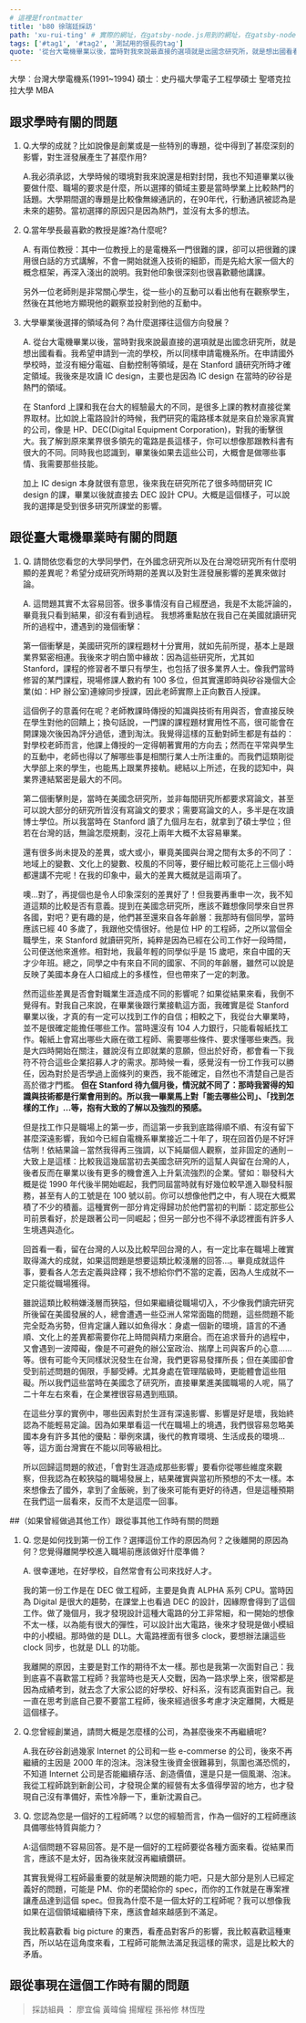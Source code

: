 ```yaml
---
# 這裡是frontmatter
title: 'b80 徐瑞廷採訪'
path: 'xu-rui-ting' # 實際的網址，在gatsby-node.js用到的網址，在gatsby-node.js用到
tags: ['#tag1', '#tag2', '測試用的很長的tag']
quote: '從台大電機畢業以後，當時對我來說最直接的選項就是出國念研究所，就是想出國看看。我希望申請到一流的學校，所以同樣申請電機系所。'
---
```


<!-- 用自訂的React component，有些限制，參照gatsby-config.js裡的連結 -->
<!-- children1不能用markdown，但可以用html tag -->
<presenter name='徐瑞廷' title='b80級系友' src='https://upload.wikimedia.org/wikipedia/zh/5/5f/Original_Doge_meme.jpg'>
    大學︰台灣大學電機系(1991~1994)
    碩士︰史丹福大學電子工程學碩士
    聖塔克拉拉大學 MBA
</presenter>

## 跟求學時有關的問題

<!-- 所有li會被換成能夠開關的component，換行很重要 -->

1. Q.大學的成就？比如說像是創業或是一些特別的專題，從中得到了甚麼深刻的影響，對生涯發展產生了甚麼作用?
   
   A.我必須承認，大學時候的環境對我來說還是相對封閉，我也不知道畢業以後要做什麼、職場的要求是什麼，所以選擇的領域主要是當時學業上比較熱門的話題。大學期間選的專題是比較像無線通訊的，在90年代，行動通訊被認為是未來的趨勢。當初選擇的原因只是因為熱門，並沒有太多的想法。


2. Q.當年學長最喜歡的教授是誰?為什麼呢?
     
   A. 有兩位教授：其中一位教授上的是電機系一門很難的課，卻可以把很難的課用很白話的方式講解，不會一開始就進入技術的細節，而是先給大家一個大的概念框架，再深入淺出的說明。我對他印象很深刻也很喜歡聽他講課。

   另外一位老師則是非常關心學生，從一些小的互動可以看出他有在觀察學生，然後在其他地方顯現他的觀察並投射到他的互動中。
     

3. 大學畢業後選擇的領域為何？為什麼選擇往這個方向發展？
     
   A. 從台大電機畢業以後，當時對我來說最直接的選項就是出國念研究所，就是想出國看看。我希望申請到一流的學校，所以同樣申請電機系所。在申請國外學校時，並沒有細分電磁、自動控制等領域，是在 Stanford 讀研究所時才確定領域。我後來是攻讀 IC design，主要也是因為 IC design 在當時的矽谷是熱門的領域。

   在 Stanford 上課和我在台大的經驗最大的不同，是很多上課的教材直接從業界取材。比如說上電路設計的時候，我們研究的電路樣本就是來自於幾家真實的公司，像是 HP、DEC(Digital Equipment Corporation)，對我的衝擊很大。我了解到原來業界很多領先的電路是長這樣子，你可以想像那跟教科書有很大的不同。同時我也認識到，畢業後如果去這些公司，大概會是做哪些事情、我需要那些技能。

   加上 IC design 本身就很有意思，後來我在研究所花了很多時間研究 IC design 的課，畢業以後就直接去 DEC 設計 CPU。大概是這個樣子，可以說我的選擇是受到很多研究所課堂的影響。
     

## 跟從臺大電機畢業時有關的問題

<!-- blockquote會被換成特殊的style -->

1. Q. 請問依您看您的大學同學們，在外國念研究所以及在台灣唸研究所有什麼明顯的差異呢？希望分成研究所時期的差異以及對生涯發展影響的差異來做討論。
     
   A. 這問題其實不太容易回答。很多事情沒有自己經歷過，我是不太能評論的，畢竟我只看到結果，卻沒有看到過程。
   我想將重點放在我自己在美國就讀研究所的過程中，遭遇到的幾個衝擊：

   第一個衝擊是，美國研究所的課程題材十分實用，就如先前所提，基本上是跟業界緊密相連。我後來才明白箇中緣故：因為這些研究所，尤其如 Stanford，課程的修習者不單只有學生，也包括了很多業界人士。像我們當時修習的某門課程，現場修課人數約有 100 多位，但其實還即時與矽谷幾個大企業(如：HP 辦公室)連線同步授課，因此老師實際上正向數百人授課。

   這個例子的意義何在呢？老師教課時傳授的知識與技術有用與否，會直接反映在學生對他的回饋上；換句話說，一門課的課程題材實用性不高，很可能會在開課幾次後因為評分過低，遭到淘汰。我覺得這樣的互動對師生都是有益的：對學校老師而言，他課上傳授的一定得朝著實用的方向去；然而在平常與學生的互動中，老師也得以了解哪些事是相關行業人士所注重的。而我們這類剛從大學部上來的學生，也能馬上跟業界接軌。總結以上所述，在我的認知中，與業界連結緊密是最大的不同。

   第二個衝擊則是，當時在美國念研究所，並非每間研究所都要求寫論文，甚至可以說大部分的研究所皆沒有寫論文的要求；需要寫論文的人，多半是在攻讀博士學位。所以我當時在 Stanford 讀了九個月左右，就拿到了碩士學位；但若在台灣的話，無論怎麼規劃，沒花上兩年大概不太容易畢業。

   還有很多尚未提及的差異，或大或小，畢竟美國與台灣之間有太多的不同了：地域上的變數、文化上的變數、校風的不同等，要仔細比較可能花上三個小時都還講不完呢！在我的印象中，最大的差異大概就是這兩項了。

   噢...對了，再提個也是令人印象深刻的差異好了！但我要再重申一次，我不知道這類的比較是否有意義。提到在美國念研究所，應該不難想像同學來自世界各國，對吧？更有趣的是，他們甚至還來自各年齡層：我那時有個同學，當時應該已經 40 多歲了，我跟他交情很好。他是位 HP 的工程師，之所以當個全職學生，來 Stanford 就讀研究所，純粹是因為已經在公司工作好一段時間，公司便送他來進修。相對地，我最年輕的同學似乎是 15 歲吧，來自中國的天才少年班。總之，同學之中有來自不同的國家、不同的年齡層，雖然可以說是反映了美國本身在人口組成上的多樣性，但也帶來了一定的刺激。

   然而這些差異是否會對職業生涯造成不同的影響呢？如果從結果來看，我倒不覺得有。對我自己來說，在畢業後跟行業接軌這方面，我確實是從 Stanford 畢業以後，才真的有一定可以找到工作的自信；相較之下，我從台大畢業時，並不是很確定能擔任哪些工作。當時還沒有 104 人力銀行，只能看報紙找工作。報紙上會寫出哪些大廠在徵工程師、需要哪些條件、要求懂哪些東西。我是大四時開始在關注，雖說沒有立即就業的意願，但出於好奇，都會看一下我符不符合這些企業招募人才的需求。那時候一看，感覺沒有一份工作我可以勝任，因為對於是否學過上面條列的東西，我不能確定，自然也不清楚自己是否高於徵才門檻。 **但在 Stanford 待九個月後，情況就不同了：那時我習得的知識與技術都是行業會用到的。所以我一畢業馬上對「能去哪些公司」、「找到怎樣的工作」...等，抱有大致的了解以及強烈的預感。**

   但是找工作只是職場上的第一步，而這第一步我到底踏得順不順、有沒有留下甚麼深遠影響，我如今已經自電機系畢業接近二十年了，現在回首仍是不好評估咧！依結果論－當然我得再三強調，以下純屬個人觀察，並非固定的通則－大致上是這樣：比較我這幾屆當初去美國念研究所的這幫人與留在台灣的人，後者反而在畢業以後有更多的機會進入上升氣流強烈的企業。譬如：聯發科大概是從 1990 年代後半開始崛起，我們同屆當時就有好幾位較早進入聯發科服務，甚至有人的工號是在 100 號以前。你可以想像他們之中，有人現在大概累積了不少的積蓄。這種實例一部分肯定得歸功於他們當初的判斷：認定那些公司前景看好，於是跟著公司一同崛起；但另一部分也不得不承認裡面有許多人生境遇與造化。

   回首看一看，留在台灣的人以及比較早回台灣的人，有一定比率在職場上確實取得滿大的成就，如果這問題是想要這類比較淺層的回答...。畢竟成就這件事，要看各人怎去定義與詮釋；我不想給你們不當的定義，因為人生成就不一定只能從職場獲得。

   雖說這類比較稍嫌淺層而狹隘，但如果繼續從職場切入，不少像我們讀完研究
   所後留在美國發展的人，總會遭遇一些亞洲人常常面臨的問題，這些問題不能完全貶為劣勢，但肯定讓人難以如魚得水：身處一個新的環境，語言的不通順、文化上的差異都需要你花上時間與精力來磨合。而在追求晉升的過程中，又會遇到一波障礙，像是不可避免的辦公室政治、揣摩上司與客戶的心意......等。很有可能今天同樣狀況發生在台灣，我們更容易發揮所長；但在美國卻會受到前述問題的侷限，手腳受縛。尤其身處在管理階級時，更能體會這些阻礙。所以我們這些當時在美國念了研究所，直接畢業進美國職場的人呢，隔了二十年左右來看，在企業裡很容易遇到瓶頸。

   在這些分享的實例中，哪些因素對於生涯有深遠影響、影響是好是壞，我始終認為不能輕易定論。因為如果單看這一代在職場上的境遇，我們很容易忽略美國本身有許多其他的優點：舉例來講，後代的教育環境、生活成長的環境...等，這方面台灣實在不能以同等級相比。

   所以回歸這問題的敘述，「會對生涯造成那些影響」要看你從哪些維度來觀察，但我認為在較狹隘的職場發展上，結果確實與當初所預想的不太一樣。本來想像去了國外，拿到了金飯碗，到了後來可能有更好的待遇，但是這種預期在我們這一屆看來，反而不太是這麼一回事。
     

##（如果曾經做過其他工作）跟從事其他工作時有關的問題

1. Q. 您是如何找到第一份工作？選擇這份工作的原因為何？之後離開的原因為何？您覺得離開學校進入職場前應該做好什麼準備？
     
   A. 很幸運地，在好學校，自然常會有公司來找好人才。

   我的第一份工作是在 DEC 做工程師，主要是負責 ALPHA 系列 CPU。當時因為 Digital 是很大的趨勢，在課堂上也看過 DEC 的設計，因緣際會得到了這個工作。做了幾個月，我才發現設計這種大電路的分工非常細，和一開始的想像不太一樣，以為能有很大的彈性，可以設計出大電路，後來才發現是做小模組中的小模組。那時做的是 DLL。大電路裡面有很多 clock，要想辦法讓這些 clock 同步，也就是 DLL 的功能。

   我離開的原因，主要是對工作的期待不太一樣。那也是我第一次面對自己：我到底喜不喜歡當工程師？我當時也是天人交戰，因為一路求學上來，很常都是因為成績考到，就去念了大家公認的好學校、好科系，沒有認真面對自己。我一直在思考到底自己要不要當工程師，後來經過很多考慮才決定離開，大概是這個樣子。
     

2. Q.您曾經創業過，請問大概是怎麼樣的公司，為甚麼後來不再繼續呢?
     
   A.我在矽谷創過幾家 Internet 的公司和一些 e-commerse 的公司，後來不再繼續的主因是 2000 年的泡沫。泡沫發生後資金很難募到，氛圍也滿恐慌的，不知道 Internet 公司是否能繼續存活、創造價值，還是只是一個風潮、泡沫。我從工程師跳到新創公司，才發現企業的經營有太多值得學習的地方，也才發現自己沒有準備好，索性冷靜一下，重新沈澱自己。
     

3. Q. 您認為您是一個好的工程師嗎？以您的經驗而言，作為一個好的工程師應該具備哪些特質與能力？
     
   A:這個問題不容易回答。是不是一個好的工程師要從各種方面來看。從結果而言，應該不是太好，因為後來就沒再繼續鑽研。

   其實我覺得工程師最重要的就是解決問題的能力吧，只是大部分是別人已經定義好的問題，可能是 PM、你的老闆給你的 spec，而你的工作就是在專案裡讓產品達到這個 spec。但我為什麼不是一個太好的工程師呢？我可以想像我如果在這個領域繼續待下來，應該會越來越感到不滿足。

   我比較喜歡看 big picture 的東西，看產品對客戶的影響，我比較喜歡這種東西，所以站在這角度來看，工程師可能無法滿足我這樣的需求，這是比較大的矛盾。
     

## 跟從事現在這個工作時有關的問題

> 採訪組員 ： 廖宜倫 黃暐倫 揚耀程 孫裕修 林恆陞
 
